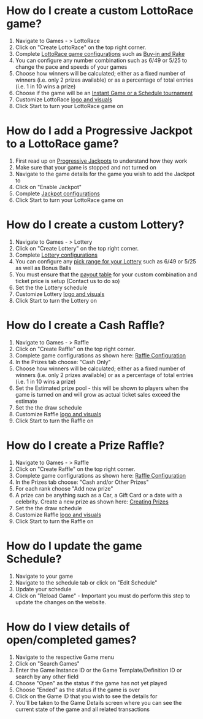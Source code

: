 <!-- TITLE: Lottery & Raffle Management  -->
<!-- SUBTITLE: Common Use Cases for managing your Lottery and Raffle games-->

# How do I create a custom LottoRace game?

1. Navigate to Games - > LottoRace
2. Click on "Create LottoRace" on the top right corner.
3. Complete [LottoRace game configurations](../administration/games/lottorace) such as [Buy-in and Rake](../administration/games/lottorace#buy-in-prizes-odds)
4. You can configure any number combination such as 6/49 or 5/25 to change the pace and speeds of your games
5. Choose how winners will be calculated; either as a fixed number of winners (i.e. only 2 prizes available) or as a percentage of total entries (i.e. 1 in 10 wins a prize)
6. Choose if the game will be an [Instant Game or a Schedule tournament](/administration/games/lottorace#tournaments-vs-instant-games)
7. Customize LottoRace [logo and visuals](/administration/games#setting-game-logo-branding)
8. Click Start to turn your LottoRace game on

# How do I add a Progressive Jackpot to a LottoRace game?

1. First read up on [Progressive Jackpots](/administration/games/lottorace#progressive-jackpot) to understand how they work
2. Make sure that your game is stopped and not turned on
3. Navigate to the game details for the game you wish to add the Jackpot to
4. Click on "Enable Jackpot"
5. Complete [Jackpot configurations](/administration/games/lottorace#jackpot-settings)
6. Click Start to turn your LottoRace game on

# How do I create a custom Lottery?

1. Navigate to Games - > Lottery
2. Click on "Create Lottery" on the top right corner.
3. Complete [Lottery configurations](/administration/games/lottery) 
4. You can configure any [pick range for your Lottery](/administration/games/lottery) such as 6/49 or 5/25 as well as Bonus Balls
5. You must ensure that the [payout table](/administration/games/lottery#payout-table)  for your custom combination and ticket price is setup (Contact us to do so)
6. Set the the Lottery schedule
7. Customize Lottery [logo and visuals](/administration/games#setting-game-logo-branding)
8. Click Start to turn the Lottery on


# How do I create a Cash Raffle?

1. Navigate to Games - > Raffle
2. Click on "Create Raffle" on the top right corner.
3. Complete game configurations as shown here:  [Raffle Configuration](/administration/games/raffle#tickets-price)
4. In the Prizes tab choose: "Cash Only"
5. Choose how winners will be calculated; either as a fixed number of winners (i.e. only 2 prizes available) or as a percentage of total entries (i.e. 1 in 10 wins a prize)
6. Set the Estimated prize pool - this will be shown to players when the game is turned on and will grow as actual ticket sales exceed the estimate
7. Set the the draw schedule
8. Customize Raffle [logo and visuals](/administration/games#setting-game-logo-branding)
9. Click Start to turn the Raffle on

#  How do I create a Prize Raffle?

1. Navigate to Games - > Raffle
2. Click on "Create Raffle" on the top right corner.
3. Complete game configurations as shown here:  [Raffle Configuration](/administration/games/raffle#tickets-price)
4. In the Prizes tab choose: "Cash and/or Other Prizes"
5. For each rank choose "Add new prize" 
6. A prize can be anything such as a Car, a Gift Card or a date with a celebrity. Create a new prize as shown here: [Creating Prizes](../../administration/games/raffle#creating-editing-prizes "Creating Prizes")
7. Set the the draw schedule
8. Customize Raffle [logo and visuals](/administration/games#setting-game-logo-branding)
9. Click Start to turn the Raffle on

# How do I update the game Schedule?

1. Navigate to your game
2. Navigate to the schedule tab or click on "Edit Schedule"
3. Update your schedule
4.  Click on "Reload Game" - Important you must do perform this step to update the changes on the website.

# How do I view details of open/completed games?
1. Navigate to the respective Game menu 
2. Click on "Search Games"
3. Enter the Game Instance ID or the Game Template/Definition ID or search by any other field
4. Choose "Open" as the status if the game has not yet played
5. Choose "Ended" as the status if the game is over
6. Click on the Game ID that you wish to see the details for
7. You'll be taken to the Game Details screen where you can see the current state of the game and all related transactions


